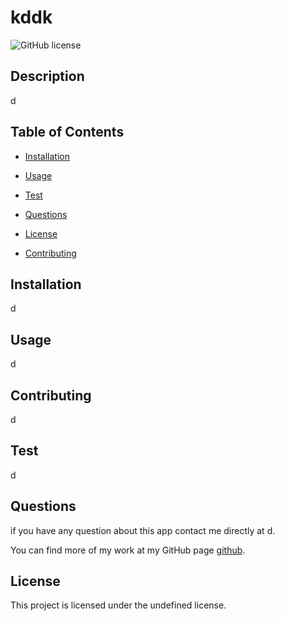 # kddk
  ![GitHub license](https://img.shields.io/badge/license-undefined-blue.svg)

## Description

d

## Table of Contents

* [Installation](#installation)

* [Usage](#usage)
* [Test](#test)
* [Questions](#questions)

* [License](#license)

* [Contributing](#contributing)

## Installation

d

## Usage

d

## Contributing

d

## Test

d

## Questions

if you have any question about this app contact me directly at d.

You can find more of my work at my GitHub page [github](https://github.com/d/).

  ## License

This project is licensed under the undefined license.

